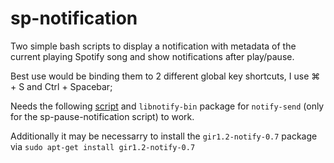 # sp-notification
Two simple bash scripts to display a notification with metadata of the current playing Spotify song and show notifications after play/pause.

Best use would be binding them to 2 different global key shortcuts, I use &#8984; + S and Ctrl + Spacebar;

Needs the following [script](https://gist.github.com/wandernauta/6800547) and `libnotify-bin` package for `notify-send` (only for the sp-pause-notification script) to work.

Additionally it may be necessarry to install the `gir1.2-notify-0.7` package via `sudo apt-get install gir1.2-notify-0.7`
